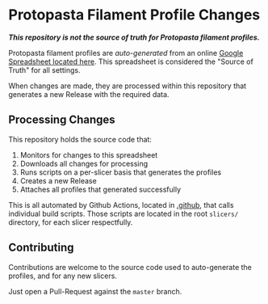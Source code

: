 # Protopasta Filament Profile Changes

**_This repository is not the source of truth for Protopasta filament profiles._**

Protopasta filament profiles are _auto-generated_ from an online [Google Spreadsheet located here](https://docs.google.com/spreadsheets/d/17Ib1nh1-YTnJDln64uRwPn6WLWkjWtcKStA-Aes0ihk/edit?usp=sharing). This spreadsheet is considered the "Source of Truth" for all settings.

When changes are made, they are processed within this repository that generates a new Release with the required data.

## Processing Changes

This repository holds the source code that:

1. Monitors for changes to this spreadsheet
2. Downloads all changes for processing
3. Runs scripts on a per-slicer basis that generates the profiles
4. Creates a new Release
5. Attaches all profiles that generated successfully

This is all automated by Github Actions, located in [.github](.github), that calls individual build scripts. Those scripts are located in the root `slicers/` directory, for each slicer respectfully.

## Contributing

Contributions are welcome to the source code used to auto-generate the profiles, and for any new slicers.

Just open a Pull-Request against the `master` branch.

